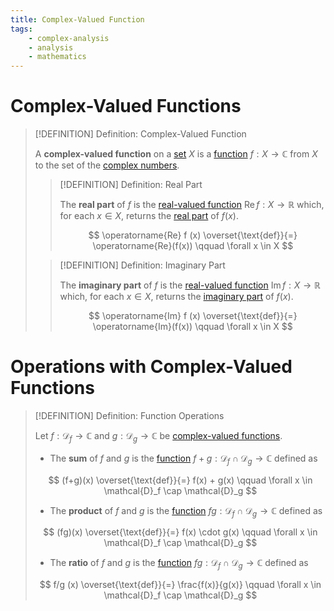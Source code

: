 ```yaml
---
title: Complex-Valued Function
tags:
    - complex-analysis
    - analysis
    - mathematics
---
```


# Complex-Valued Functions

>[!DEFINITION] Definition: Complex-Valued Function
>
>A **complex-valued function** on a [set](../../Set%20Theory/Sets.md) $X$ is a [function](../Functions/Functions.md) $f: X \to \mathbb{C}$ from $X$ to the set of the [complex numbers](../../Algebra/Fields/The%20Complex%20Numbers/index.md).
>
>>[!DEFINITION] Definition: Real Part
>>
>>The **real part** of $f$ is the [real-valued function](../Real%20Analysis/Real-Valued%20Function.md) $\operatorname{Re} f: X \to \mathbb{R}$ which, for each $x \in X$, returns the [real part](../../Algebra/Fields/The%20Complex%20Numbers/index.md) of $f(x)$.
>>
>>$$
>>\operatorname{Re} f (x) \overset{\text{def}}{=} \operatorname{Re}(f(x)) \qquad \forall x \in X
>>$$
>>
>
>>[!DEFINITION] Definition: Imaginary Part
>>
>>The **imaginary part** of $f$ is the [real-valued function](../Real%20Analysis/Real-Valued%20Function.md) $\operatorname{Im} f: X \to \mathbb{R}$ which, for each $x \in X$, returns the [imaginary part](../../Algebra/Fields/The%20Complex%20Numbers/index.md) of $f(x)$.
>>
>>$$
>>\operatorname{Im} f (x) \overset{\text{def}}{=} \operatorname{Im}(f(x)) \qquad \forall x \in X
>>$$
>>
>

# Operations with Complex-Valued Functions

>[!DEFINITION] Definition: Function Operations
>
>Let $f: \mathcal{D}_f \to \mathbb{C}$ and $g: \mathcal{D}_g \to \mathbb{C}$ be [complex-valued functions](Complex-Valued%20Functions.md).
>
>- The **sum** of $f$ and $g$ is the [function](Complex-Valued%20Functions.md) $f + g: \mathcal{D}_f \cap \mathcal{D}_g \to \mathbb{C}$ defined as
>
>$$
>(f+g)(x) \overset{\text{def}}{=} f(x) + g(x) \qquad \forall x \in \mathcal{D}_f \cap \mathcal{D}_g 
>$$
>
>- The **product** of $f$ and $g$ is the [function](Complex-Valued%20Functions.md) $fg: \mathcal{D}_f \cap \mathcal{D}_g \to \mathbb{C}$ defined as
>
>$$
>(fg)(x) \overset{\text{def}}{=} f(x) \cdot g(x) \qquad \forall x \in \mathcal{D}_f \cap \mathcal{D}_g 
>$$
>
>- The **ratio** of $f$ and $g$ is the [function](Complex-Valued%20Functions.md) $fg: \mathcal{D}_f \cap \mathcal{D}_g \to \mathbb{C}$ defined as
>
>$$
>f/g (x) \overset{\text{def}}{=} \frac{f(x)}{g(x)} \qquad \forall x \in \mathcal{D}_f \cap \mathcal{D}_g 
>$$
>
